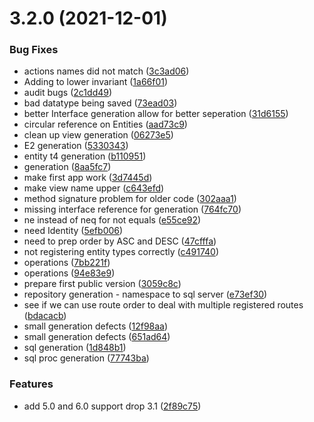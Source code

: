# 3.2.0 (2021-12-01)


### Bug Fixes

* actions names did not match ([3c3ad06](https://github.com/cdotyone/Core.Framework/commit/3c3ad06a17b9d87e960d9a03cd48226165eadfd7))
* Adding to lower invariant ([1a66f01](https://github.com/cdotyone/Core.Framework/commit/1a66f0185abd91cf50b60eeef9b6491e31060a2c))
* audit bugs ([2c1dd49](https://github.com/cdotyone/Core.Framework/commit/2c1dd496fd1ef59080014e550098f003e4e0f9a0))
* bad datatype being saved ([73ead03](https://github.com/cdotyone/Core.Framework/commit/73ead03a1120fc2f050002fecd03e23119c97a83))
* better Interface generation allow for better seperation ([31d6155](https://github.com/cdotyone/Core.Framework/commit/31d6155256f6deeff41774d6fbc4702e5aaabcdb))
* circular reference on Entities ([aad73c9](https://github.com/cdotyone/Core.Framework/commit/aad73c9f1fad4ad3bad47ad05a2e3018ac19be33))
* clean up view generation ([06273e5](https://github.com/cdotyone/Core.Framework/commit/06273e57d67af1794778a3d0a81ebcd937e6a905))
* E2 generation ([5330343](https://github.com/cdotyone/Core.Framework/commit/5330343285146f4fe0365356a29c925b1b272676))
* entity t4 generation ([b110951](https://github.com/cdotyone/Core.Framework/commit/b110951a1741bee74c708cf4766521d89e7f991e))
* generation ([8aa5fc7](https://github.com/cdotyone/Core.Framework/commit/8aa5fc7e5ecd649d66d9a28c4ed69bb3680d9cca))
* make first app work ([3d7445d](https://github.com/cdotyone/Core.Framework/commit/3d7445da61a2c3919973ea01c90ccb751b8077d9))
* make view name upper ([c643efd](https://github.com/cdotyone/Core.Framework/commit/c643efde689d91f6c881c19e7083f8e3abf56370))
* method signature problem for older code ([302aaa1](https://github.com/cdotyone/Core.Framework/commit/302aaa13c382d8ec1aede063190a29204683abe3))
* missing interface reference for generation ([764fc70](https://github.com/cdotyone/Core.Framework/commit/764fc702aaf6c7c913f0bad5a7a6c46f55fa0eee))
* ne instead of neq for not equals ([e55ce92](https://github.com/cdotyone/Core.Framework/commit/e55ce9227e52e605af149f90e886321e23d68c4d))
* need Identity ([5efb006](https://github.com/cdotyone/Core.Framework/commit/5efb006754d83869e0b86efbebf12e35e7dbd526))
* need to prep order by ASC and DESC ([47cfffa](https://github.com/cdotyone/Core.Framework/commit/47cfffa012b8f2c4b4875f89d6896c2f62a4857c))
* not registering entity types correctly ([c491740](https://github.com/cdotyone/Core.Framework/commit/c4917409fc2d87f68203bf711b4382d1cf862f37))
* operations ([7bb221f](https://github.com/cdotyone/Core.Framework/commit/7bb221fdf56a9c8252361ea8748e264167b0c987))
* operations ([94e83e9](https://github.com/cdotyone/Core.Framework/commit/94e83e9ebf98486f68a41c92ea1200151c3016ac))
* prepare first public version ([3059c8c](https://github.com/cdotyone/Core.Framework/commit/3059c8c42f1b901444998561c07dd0d8b7528601))
* repository generation - namespace to sql server ([e73ef30](https://github.com/cdotyone/Core.Framework/commit/e73ef300cd6aba19829fe8cffcac028d9ac0266b))
* see if we can use route order to deal with multiple registered routes ([bdacacb](https://github.com/cdotyone/Core.Framework/commit/bdacacb7e5305864f34aca893cf737c36f851d18))
* small generation defects ([12f98aa](https://github.com/cdotyone/Core.Framework/commit/12f98aa1f9c41df7f064f1c32be7f0314b527a87))
* small generation defects ([651ad64](https://github.com/cdotyone/Core.Framework/commit/651ad6414d60059540195adb813513154b90ea7e))
* sql generation ([1d848b1](https://github.com/cdotyone/Core.Framework/commit/1d848b1784523b205cd47c03c7fb6caebf7b16f3))
* sql proc generation ([77743ba](https://github.com/cdotyone/Core.Framework/commit/77743ba4f309294e103f289a99113b0e2de42b2f))


### Features

* add 5.0 and 6.0 support drop 3.1 ([2f89c75](https://github.com/cdotyone/Core.Framework/commit/2f89c759764a1d8fe0ae9e3bcea07ab8243958d7))



